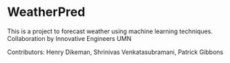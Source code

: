 # WeatherPred

This is a project to forecast weather using machine learning techniques. Collaboration by Innovative Engineers UMN

Contributors: Henry Dikeman, Shrinivas Venkatasubramani, Patrick Gibbons

